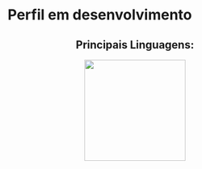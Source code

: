 # Perfil em desenvolvimento

<div align="center">
  <h2>Principais Linguagens:</h2>
  <img height="200em" src="https://github-readme-stats.vercel.app/api/top-langs/?username=HenriqueMN&layout=compact&langs_count=7&theme=swift"/>
</div>
